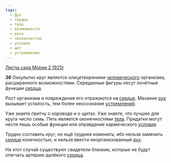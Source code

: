 ```yaml
---
tags:
  - Дух
  - сердце
  - тело
  - возможности
  - рука
  - человечество
  - условие
  - щит
  - устремление
---
```


[Листы сада Мории 2 1925г](/agni/1925)

___36___
Оккультно круг является олицетворением [человеческого](/tag/#человечество) организма, расширенного возможностями. Серединные фигуры несут почётные функции [сердца](/tag/#[сердце](/tag/#сердце)).   

Рост организма и повреждения его отражаются на [сердце](/tag/#сердце). Махание [рук](/tag/#рука) вызывает усталость, тем более неосознание [устремлений](/tag/#устремление).   

Уже знаете притчу о хороводе и о щитах. Уже знаете, что лучшее для круга число семь. Пять является оконечностями [тела](/tag/#тело). Придатки могут нести лишь особые функции или оправдание кармического [условия](/tag/#условие).   

Трудно составить круг, но ещё труднее изменить; ибо нельзя заменить [сердце](/tag/#сердце) конечностью, и нельзя ввести неорганизованный [дух](/tag/#Дух).   

На этот случай существуют свидетели близкие, которые не будут отягчать артерию далёкого [сердца](/tag/#[сердце](/tag/#сердце)).   

